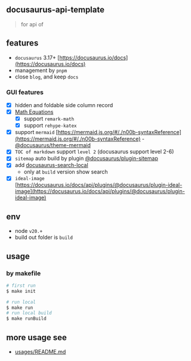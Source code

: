 ## docusaurus-api-template

> for api of

## features

- `docusaurus` 3.17+ [https://docusaurus.io/docs](https://docusaurus.io/docs)
- management by `pnpm`
- close `blog`, and keep `docs`

### GUI features

- [x] hidden and foldable side column record
- [x] [Math Equations](https://docusaurus.io/docs/markdown-features/math-equations)
    - [x] support `remark-math`
    - [x] support `rehype-katex`
- [x] support `mermaid` [https://mermaid.js.org/#/./n00b-syntaxReference](https://mermaid.js.org/#/./n00b-syntaxReference)
    -[@docusaurus/theme-mermaid](https://docusaurus.io/docs/api/themes/@docusaurus/theme-mermaid)
- [x] `TOC of markdown` support `level 2` (docusaurus support level 2-6)
- [x] `sitemap` auto build by plugin [@docusaurus/plugin-sitemap](https://docusaurus.io/docs/api/plugins/@docusaurus/plugin-sitemap)
- [x] add [docusaurus-search-local](https://github.com/easyops-cn/docusaurus-search-local)
    - only at `build` version show search
- [x] `ideal-image` [https://docusaurus.io/docs/api/plugins/@docusaurus/plugin-ideal-image](https://docusaurus.io/docs/api/plugins/@docusaurus/plugin-ideal-image)

## env

- node `v20.+`
- build out folder is `build`

## usage

### by makefile

```bash
# first run
$ make init

# run local
$ make run
# run local build
$ make runBuild
```

## more usage see

- [usages/README.md](usages/README.md)